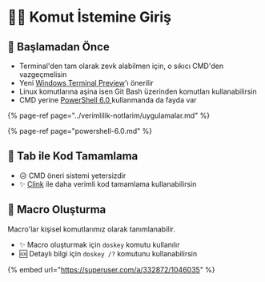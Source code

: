 # 🙋‍♂️ Komut İstemine Giriş

## 🔰 Başlamadan Önce

* Terminal'den tam olarak zevk alabilmen için, o sıkıcı CMD'den vazgeçmelisin
* Yeni [Windows Terminal Preview](https://www.microsoft.com/tr-tr/p/windows-terminal-preview/9n0dx20hk701?activetab=pivot:overviewtab)'ı önerilir
* Linux komutlarına aşina isen Git Bash üzerinden komutları kullanabilirsin
* CMD yerine [PowerShell 6.0 ](powershell-6.0.md)kullanmanda da fayda var

{% page-ref page="../verimlilik-notlarim/uygulamalar.md" %}

{% page-ref page="powershell-6.0.md" %}

## 💖 Tab ile Kod Tamamlama

* 😥 CMD öneri sistemi yetersizdir
* ✨ [Clink](http://mridgers.github.io/clink/) ile daha verimli kod tamamlama kullanabilirsin

## 💞 Macro Oluşturma

Macro'lar kişisel komutlarımız olarak tanımlanabilir.

* ✨ Macro oluşturmak için `doskey` komutu kullanılır
* 🆘 Detaylı bilgi için `doskey /?` komutunu kullanabilirsin

{% embed url="https://superuser.com/a/332872/1046035" %}

